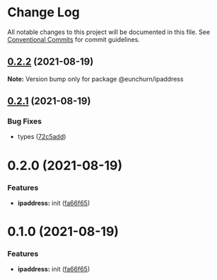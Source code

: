 # Change Log

All notable changes to this project will be documented in this file.
See [Conventional Commits](https://conventionalcommits.org) for commit guidelines.

## [0.2.2](https://github.com/eunchurn/ts-utils/compare/@eunchurn/ipaddress@0.2.1...@eunchurn/ipaddress@0.2.2) (2021-08-19)

**Note:** Version bump only for package @eunchurn/ipaddress





## [0.2.1](https://github.com/eunchurn/ts-utils/compare/@eunchurn/ipaddress@0.2.0...@eunchurn/ipaddress@0.2.1) (2021-08-19)


### Bug Fixes

* types ([72c5add](https://github.com/eunchurn/ts-utils/commit/72c5add1e7d122e9ceeae02f38015e9ee720e176))





# 0.2.0 (2021-08-19)


### Features

* **ipaddress:** init ([fa66f65](https://github.com/eunchurn/ts-utils/commit/fa66f65d164de63d8cf7308d1ce9bb5950d49751))





# 0.1.0 (2021-08-19)


### Features

* **ipaddress:** init ([fa66f65](https://github.com/eunchurn/ts-utils/commit/fa66f65d164de63d8cf7308d1ce9bb5950d49751))

